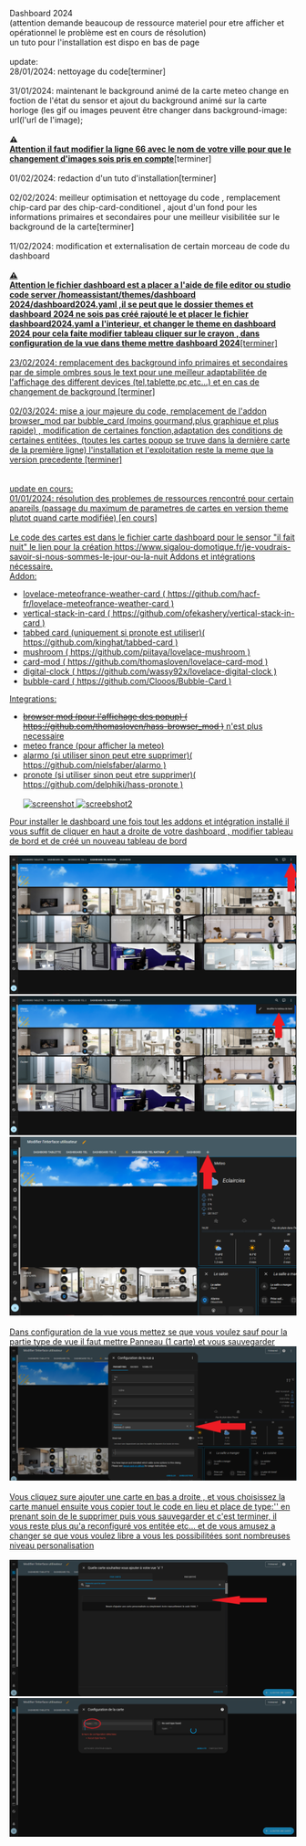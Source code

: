 Dashboard 2024 <br>
(attention demande beaucoup de ressource materiel pour etre afficher et opérationnel le problème est en cours de résolution)<br>
un tuto pour l'installation est dispo en bas de page<br>
<br>
update:<br>
28/01/2024: nettoyage du code[terminer]<br><br>
31/01/2024: maintenant le background animé de la carte meteo change en foction de l'état du sensor et ajout du background animé sur la carte horloge (les gif ou images peuvent être changer dans background-image: url(l'url de l'image);<br><br>
<b> &#x26A0;<U><br>Attention il faut modifier la ligne 66 avec le nom de votre ville pour que le changement d'images sois pris en compte</U></b>[terminer]<br><br>
01/02/2024: redaction d'un tuto d'installation[terminer]<br><br>
02/02/2024: meilleur optimisation et nettoyage du code , remplacement chip-card par des chip-card-conditionel , ajout d'un fond pour les informations primaires et secondaires pour une meilleur visibilitée sur le background de la carte[terminer]<br><br>
11/02/2024: modification et externalisation de certain morceau de code du dashboard <br><br>
<U><b> &#x26A0;<U><br>Attention le fichier dashboard est a placer a l'aide de file editor ou studio code server /homeassistant/themes/dashboard 2024/dashboard2024.yaml ,il se peut que le dossier themes et dashboard 2024 ne sois pas créé rajouté le et placer le fichier dashboard2024.yaml a l'interieur, et changer le theme en dashboard 2024 pour cela faite modifier tableau cliquer sur le crayon , dans configuration de la vue dans theme mettre dashboard 2024</U></b>[terminer]<br><br>
23/02/2024: remplacement des background info primaires et secondaires par de simple ombres sous le text pour une meilleur adaptabilitée de l'affichage des different devices (tel,tablette,pc,etc...) et en cas de changement de background [terminer]<br><br>
02/03/2024: mise a jour majeure du code, remplacement de l'addon browser_mod par bubble_card (moins gourmand,plus graphique et plus rapide) , modification de certaines fonction,adaptation des conditions de certaines entitées, (toutes les cartes popup se truve dans la dernière carte de la première ligne) l'installation et l'exploitation reste la meme que la version precedente [terminer]<br>
<br><br>
update en cours:<br>
01/01/2024: résolution des problemes de ressources rencontré pour certain apareils (passage du maximum de parametres de cartes en version theme plutot quand carte modifiée) [en cours]<br>
<br>
Le code des cartes est dans le fichier carte dashboard
pour le sensor "il fait nuit" le lien pour la création https://www.sigalou-domotique.fr/je-voudrais-savoir-si-nous-sommes-le-jour-ou-la-nuit
Addons et intégrations nécessaire.<br>
Addon: 
  - lovelace-meteofrance-weather-card ( https://github.com/hacf-fr/lovelace-meteofrance-weather-card )
  - vertical-stack-in-card ( https://github.com/ofekashery/vertical-stack-in-card )
  - tabbed card (uniquement si pronote est utiliser)( https://github.com/kinghat/tabbed-card )
  - mushroom ( https://github.com/piitaya/lovelace-mushroom )
  - card-mod ( https://github.com/thomasloven/lovelace-card-mod )
  - digital-clock ( https://github.com/wassy92x/lovelace-digital-clock )
  - bubble-card ( https://github.com/Clooos/Bubble-Card )

Integrations:
  - <s>browser mod (pour l'affichage des popup) ( https://github.com/thomasloven/hass-browser_mod )</s> n'est plus necessaire
  - meteo france (pour afficher la meteo)
  - alarmo (si utiliser sinon peut etre supprimer)( https://github.com/nielsfaber/alarmo )
  - pronote (si utiliser sinon peut etre supprimer)( https://github.com/delphiki/hass-pronote )<br><br>
![screenshot](https://i.ibb.co/RQ3GLKM/dashboard-0.png)
![screebshot2](https://i.ibb.co/pnqCMtz/dashboard-1.png)

Pour installer le dashboard une fois tout les addons et intégration installé il vous suffit de cliquer en haut a droite de votre dashboard , modifier tableau de bord et de créé un nouveau tableau de bord<br><br>
![screenshot](https://github.com/RomainRou/dashboard/blob/main/2.png)
![screenshot](https://github.com/RomainRou/dashboard/blob/main/3.png)
![screenshot](https://github.com/RomainRou/dashboard/blob/main/4.png)<br><br>
Dans configuration de la vue vous mettez se que vous voulez sauf pour la partie type de vue il faut mettre Panneau (1 carte) et vous sauvegarder<br>
![screenshot](https://github.com/RomainRou/dashboard/blob/main/5.png)<br><br>
Vous cliquez sure ajouter une carte en bas a droite , et vous choisissez la carte manuel ensuite vous copier tout le code en lieu et place de type:'' en prenant soin de le supprimer puis vous sauvegarder et c'est terminer, il vous reste plus qu'a reconfiguré vos entitée etc... et de vous amusez a changer se que vous voulez libre a vous les possibilitées sont nombreuses niveau personalisation <br><br>
![screenshot](https://github.com/RomainRou/dashboard/blob/main/6.png)
![screenshot](https://github.com/RomainRou/dashboard/blob/main/7.png)
